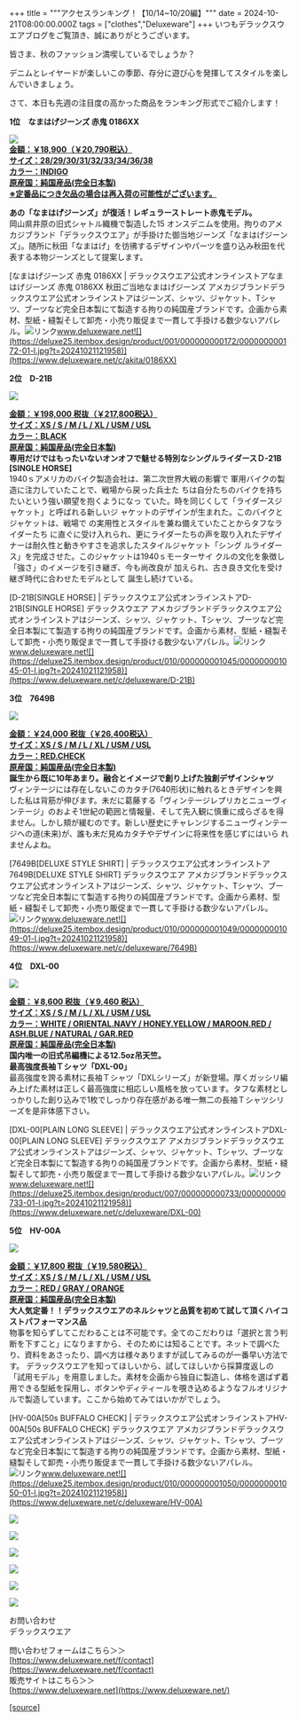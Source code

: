 +++
title = """アクセスランキング！【10/14~10/20編】"""
date = 2024-10-21T08:00:00.000Z
tags = ["clothes","Deluxeware"]
+++
いつもデラックスウエアブログをご覧頂き、誠にありがとうございます。

皆さま、秋のファッション満喫しているでしょうか？

デニムとレイヤードが楽しいこの季節、存分に遊び心を発揮してスタイルを楽しんでいきましょう。  
  
さて、本日も先週の注目度の高かった商品をランキング形式でご紹介します！

**1位　なまはげジーンズ 赤鬼 0186XX**

**[![](https://stat.ameba.jp/user_images/20241017/16/deluxeware/5a/8b/j/o1125112515499023920.jpg)](https://stat.ameba.jp/user_images/20241017/16/deluxeware/5a/8b/j/o1125112515499023920.jpg)  
[金額：￥18,900（￥20,790税込）](https://www.deluxeware.net/c/akita/0186XX)  
[サイズ：28/29/30/31/32/33/34/36/38](https://www.deluxeware.net/c/akita/0186XX)  
[カラー：INDIGO](https://www.deluxeware.net/c/akita/0186XX)  
[原産国：純国産品(完全日本製)](https://www.deluxeware.net/c/akita/0186XX)  
[※定番品につき欠品の場合は再入荷の可能性がございます。](https://www.deluxeware.net/c/akita/0186XX)**

**あの「なまはげジーンズ」が復活！レギュラーストレート赤鬼モデル。**  
岡山県井原の旧式シャトル織機で製造した15 オンスデニムを使用。拘りのアメカジブランド「デラックスウエア」が手掛けた御当地ジーンズ「なまはげジーンズ」。随所に秋田「なまはげ」を彷彿するデザインやパーツを盛り込み秋田を代表する本物ジーンズとして提案します。

[なまはげジーンズ 赤鬼 0186XX | デラックスウエア公式オンラインストアなまはげジーンズ 赤鬼 0186XX 秋田ご当地なまはげジーンズ アメカジブランドデラックスウエア公式オンラインストアはジーンズ、シャツ、ジャケット、Tシャツ、ブーツなど完全日本製にて製造する拘りの純国産ブランドです。企画から素材、型紙・縫製そして卸売・小売り販促まで一貫して手掛ける数少ないアパレル。![リンク](https://c.stat100.ameba.jp/ameblo/symbols/v3.20.0/svg/gray/editor_link.svg)www.deluxeware.net![](https://deluxe25.itembox.design/product/001/000000000172/000000000172-01-l.jpg?t=20241021121958)](https://www.deluxeware.net/c/akita/0186XX)

**2位　D-21B**

**[![](https://stat.ameba.jp/user_images/20241017/15/deluxeware/5d/e3/j/o0800120015499004021.jpg)](https://stat.ameba.jp/user_images/20241017/15/deluxeware/5d/e3/j/o0800120015499004021.jpg)**

**[金額：￥198,000 税抜（￥217,800税込）](https://www.deluxeware.net/c/deluxeware/D-21B)  
[サイズ：XS / S / M / L / XL / USM / USL](https://www.deluxeware.net/c/deluxeware/D-21B)  
[カラー：BLACK](https://www.deluxeware.net/c/deluxeware/D-21B)  
[原産国：純国産品(完全日本製)](https://www.deluxeware.net/c/deluxeware/D-21B)  
専用だけではもったいないオンオフで魅せる特別なシングルライダースＤ-21B \[SINGLE HORSE\]**  
1940ｓアメリカのバイク製造会社は、第二次世界大戦の影響で 軍用バイクの製造に注力していたことで、戦場から戻った兵士た ちは自分たちのバイクを持ちたいという強い願望を抱くようになっ ていた。時を同じくして「ライダースジャケット」と呼ばれる新しいジ ャケットのデザインが生まれた。このバイクとジャケットは、戦場で の実用性とスタイルを兼ね備えていたことからタフなライダーたち に直ぐに受け入れられ、更にライダーたちの声を取り入れたデザイ ナーは耐久性と動きやすさを追求したスタイルジャケット「シング ルライダース」を完成させた。このジャケットは1940ｓモーターサイ クルの文化を象徴し「強さ」のイメージを引き継ぎ、今も尚改良が 加えられ、古き良き文化を受け継ぎ時代に合わせたモデルとして 誕生し続けている。

[D-21B\[SINGLE HORSE\] | デラックスウエア公式オンラインストアD-21B\[SINGLE HORSE\] デラックスウエア アメカジブランドデラックスウエア公式オンラインストアはジーンズ、シャツ、ジャケット、Tシャツ、ブーツなど完全日本製にて製造する拘りの純国産ブランドです。企画から素材、型紙・縫製そして卸売・小売り販促まで一貫して手掛ける数少ないアパレル。![リンク](https://c.stat100.ameba.jp/ameblo/symbols/v3.20.0/svg/gray/editor_link.svg)www.deluxeware.net![](https://deluxe25.itembox.design/product/010/000000001045/000000001045-01-l.jpg?t=20241021121958)](https://www.deluxeware.net/c/deluxeware/D-21B)

**3位　7649B**　

**[![](https://stat.ameba.jp/user_images/20241018/14/deluxeware/3a/72/j/o1125112515499357548.jpg)](https://stat.ameba.jp/user_images/20241018/14/deluxeware/3a/72/j/o1125112515499357548.jpg)**

**[金額：￥24,000 税抜（￥26,400税込）](https://www.deluxeware.net/c/deluxeware/7649B)  
[サイズ：XS / S / M / L / XL / USM / USL](https://www.deluxeware.net/c/deluxeware/7649B)  
[カラー：RED.CHECK](https://www.deluxeware.net/c/deluxeware/7649B)  
[原産国：純国産品(完全日本製)](https://www.deluxeware.net/c/deluxeware/7649B)  
誕生から既に10年あまり。融合とイメージで創り上げた独創デザインシャツ**  
ヴィンテージには存在しないこのカタチ(7640形状)に触れるときデザインを興 した私は背筋が伸びます。未だに葛藤する「ヴィンテージレプリカとニューヴィ ンテージ」のおよそ1世紀の範囲と情報量、そして先入観に慎重に成らざるを得 ません。しかし頬が緩むのです。新しい歴史にチャレンジするニューヴィンテー ジへの道(未来)が、誰も未だ見ぬカタチやデザインに将来性を感じずにはいら れませんよね。

[7649B\[DELUXE STYLE SHIRT\] | デラックスウエア公式オンラインストア7649B\[DELUXE STYLE SHIRT\] デラックスウエア アメカジブランドデラックスウエア公式オンラインストアはジーンズ、シャツ、ジャケット、Tシャツ、ブーツなど完全日本製にて製造する拘りの純国産ブランドです。企画から素材、型紙・縫製そして卸売・小売り販促まで一貫して手掛ける数少ないアパレル。![リンク](https://c.stat100.ameba.jp/ameblo/symbols/v3.20.0/svg/gray/editor_link.svg)www.deluxeware.net![](https://deluxe25.itembox.design/product/010/000000001049/000000001049-01-l.jpg?t=20241021121958)](https://www.deluxeware.net/c/deluxeware/7649B)

**4位　DXL-00**

**[![](https://stat.ameba.jp/user_images/20241003/17/deluxeware/45/47/j/o0800080015493628593.jpg)](https://stat.ameba.jp/user_images/20241003/17/deluxeware/45/47/j/o0800080015493628593.jpg)**

**[金額：￥8,600 税抜（￥9,460 税込）](https://www.deluxeware.net/c/deluxeware/DXL-00)  
[サイズ：XS / S / M / L / XL / USM / USL](https://www.deluxeware.net/c/deluxeware/DXL-00)  
[カラー：WHITE / ORIENTAL.NAVY / HONEY.YELLOW / MAROON.RED / ASH.BLUE / NATURAL / GAR.RED](https://www.deluxeware.net/c/deluxeware/DXL-00)  
[原産国：純国産品(完全日本製)](https://www.deluxeware.net/c/deluxeware/DXL-00)  
国内唯一の旧式吊編機による12.5oz吊天竺。  
最高強度長袖Ｔシャツ「DXL-00」**  
最高強度を誇る素材に長袖Ｔシャツ「DXLシリーズ」が新登場。厚くガッシリ編み上げた素材は正しく最高強度に相応しい風格を放っています。タフな素材としっかりした創り込みで1枚でしっかり存在感がある唯一無二の長袖Ｔシャツシリーズを是非体感下さい。

[DXL-00\[PLAIN LONG SLEEVE\] | デラックスウエア公式オンラインストアDXL-00\[PLAIN LONG SLEEVE\] デラックスウエア アメカジブランドデラックスウエア公式オンラインストアはジーンズ、シャツ、ジャケット、Tシャツ、ブーツなど完全日本製にて製造する拘りの純国産ブランドです。企画から素材、型紙・縫製そして卸売・小売り販促まで一貫して手掛ける数少ないアパレル。![リンク](https://c.stat100.ameba.jp/ameblo/symbols/v3.20.0/svg/gray/editor_link.svg)www.deluxeware.net![](https://deluxe25.itembox.design/product/007/000000000733/000000000733-01-l.jpg?t=20241021121958)](https://www.deluxeware.net/c/deluxeware/DXL-00)

**5位　HV-00A**

![](https://stat.ameba.jp/user_images/20240918/14/deluxeware/a7/27/j/o1126200015487768157.jpg?caw=800)

**[金額：￥17,800 税抜（￥19,580税込）](https://www.deluxeware.net/c/deluxeware/HV-00A)  
[サイズ：XS / S / M / L / XL / USM / USL](https://www.deluxeware.net/c/deluxeware/HV-00A)  
[カラー：RED / GRAY / ORANGE](https://www.deluxeware.net/c/deluxeware/HV-00A)  
[原産国：純国産品(完全日本製)](https://www.deluxeware.net/c/deluxeware/HV-00A)  
大人気定番！！デラックスウエアのネルシャツと品質を初めて試して頂くハイコストパフォーマンス品**  
物事を知らずしてこだわることは不可能です。全てのこだわりは「選択と言う判断を下すこと」になりますから、そのためには知ることです。ネットで調べたり、資料をあさったり、調べ方は様々ありますが試してみるのが一番早い方法です。 デラックスウエアを知ってほしいから、試してほしいから採算度返しの「試用モデル」を用意しました。素材を企画から独自に製造し、体格を選ばず着用できる型紙を採用し、ボタンやディティールを覗き込めるようなフルオリジナルで製造しています。ここから始めてみてはいかがでしょう。　

[HV-00A\[50s BUFFALO CHECK\] | デラックスウエア公式オンラインストアHV-00A\[50s BUFFALO CHECK\] デラックスウエア アメカジブランドデラックスウエア公式オンラインストアはジーンズ、シャツ、ジャケット、Tシャツ、ブーツなど完全日本製にて製造する拘りの純国産ブランドです。企画から素材、型紙・縫製そして卸売・小売り販促まで一貫して手掛ける数少ないアパレル。![リンク](https://c.stat100.ameba.jp/ameblo/symbols/v3.20.0/svg/gray/editor_link.svg)www.deluxeware.net![](https://deluxe25.itembox.design/product/010/000000001050/000000001050-01-l.jpg?t=20241021121958)](https://www.deluxeware.net/c/deluxeware/HV-00A)

[![](https://stat.ameba.jp/user_images/20241016/14/deluxeware/bc/37/j/o0930015015498595508.jpg?caw=800)](https://www.deluxeware.net/c/tokusyu)

[![](https://stat.ameba.jp/user_images/20241007/16/deluxeware/df/96/j/o0800026015495163803.jpg?caw=800)](https://www.deluxeware.net/)

[![](https://stat.ameba.jp/user_images/20240614/12/deluxeware/fb/b4/j/o0800026015451324172.jpg?caw=800)](https://www.deluxeware.net/c/2024FWreserveall)

[![](https://stat.ameba.jp/user_images/20240315/15/deluxeware/04/7f/j/o0800026015413271803.jpg?caw=800)](https://www.instagram.com/deluxeware/?hl=ja)

[![](https://stat.ameba.jp/user_images/20220415/12/deluxeware/3b/ce/j/o0800026015103175481.jpg?caw=800)](https://www.deluxeware.net/f/headstore)

[![](https://stat.ameba.jp/user_images/20220415/12/deluxeware/d7/c6/j/o0800026015103175487.jpg?caw=800)](https://www.deluxeware.net/)

お問い合わせ  
デラックスウエア

問い合わせフォームはこちら＞＞  
[https://www.deluxeware.net/f/contact](https://www.deluxeware.net/f/contact)  
販売サイトはこちら＞＞  
[https://www.deluxeware.net](https://www.deluxeware.net/)

[[source]](https://ameblo.jp/deluxeware/entry-12872095334.html)
